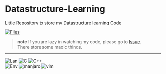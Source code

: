 # Datastructure-Learning
Little Repository to store my Datastructure learning Code

[![Files](https://img.shields.io/badge/files-ccc?style=for-the-badge&logo=nintendo-3ds&labelColor=f00)](https://github.com/othsueh/Datastructure-Learning)

> **note**
> If you are lazy in watching my code, please go to [Issue](https://github.com/othsueh/Datastructure-Learning/issues).  
> There store some magic things. 

---
![Lan](https://img.shields.io/badge/lan%20.-ffe5ec?style=for-the-badge)
![C](https://img.shields.io/badge/C-ffd60a?style=for-the-badge&logo=c&logoColor=fff&labelColor=003566)
![C++](https://img.shields.io/badge/C++-caf0f8?style=for-the-badge&logo=Cplusplus&labelColor=03045e)  
![Env](https://img.shields.io/badge/Env%20.-ffe5ec?style=for-the-badge)
![manjaro](https://img.shields.io/badge/Manjaro-a3b18a?style=for-the-badge&logo=manjaro&labelColor=eae0d5)
![vim](https://img.shields.io/badge/vim-80ed99?style=for-the-badge&logo=vim&labelColor=000&logoColor=0f0)

